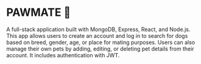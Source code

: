 <h1>PAWMATE 🐾</h1>
<body>A full-stack application built with MongoDB, Express, React, and Node.js. This app allows users to create an account and log in to search for dogs based on breed, gender, age, or place for mating purposes. Users can also manage their own pets by adding, editing, or deleting pet details from their account. It includes authentication with JWT.</body>
